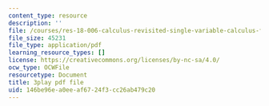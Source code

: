 ```yaml
---
content_type: resource
description: ''
file: /courses/res-18-006-calculus-revisited-single-variable-calculus-fall-2010/146be96ea0eeaf6724f3cc26ab479c20_iWphmEIO-1E.pdf
file_size: 45231
file_type: application/pdf
learning_resource_types: []
license: https://creativecommons.org/licenses/by-nc-sa/4.0/
ocw_type: OCWFile
resourcetype: Document
title: 3play pdf file
uid: 146be96e-a0ee-af67-24f3-cc26ab479c20
---
```

